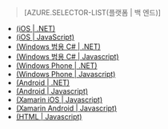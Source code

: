 ﻿> [AZURE.SELECTOR-LIST(플랫폼 | 백 엔드)]
- [(iOS | .NET)](/documentation/articles/mobile-services-dotnet-backend-ios-get-started-data/)
- [(iOS | JavaScript)](/documentation/articles/mobile-services-ios-get-started-data/)
- [(Windows 범용 C# | .NET)](/documentation/articles/mobile-services-dotnet-backend-windows-universal-dotnet-get-started-data/)
- [(Windows 범용 C# | Javascript)](/documentation/articles/mobile-services-javascript-backend-windows-universal-dotnet-get-started-data/)
- [(Windows Phone | .NET)](/documentation/articles/mobile-services-dotnet-backend-windows-phone-get-started-data/)
- [(Windows Phone | Javascript)](/documentation/articles/mobile-services-javascript-backend-windows-phone-get-started-data/)
- [(Android | .NET)](/documentation/articles/mobile-services-dotnet-backend-android-get-started-data/)
- [(Android | Javascript)](/documentation/articles/mobile-services-android-get-started-data/)
- [(Xamarin iOS | Javascript)](/documentation/articles/partner-xamarin-mobile-services-ios-get-started-data/)
- [(Xamarin Android | Javascript)](/documentation/articles/partner-xamarin-mobile-services-android-get-started-data/)
- [(HTML | Javascript)](/documentation/articles/mobile-services-html-get-started-data/)

<!--HONumber=47-->
